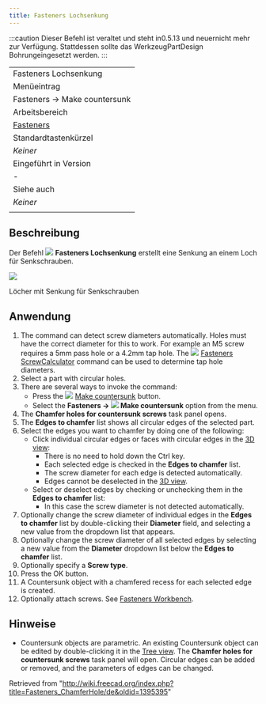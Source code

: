 ```yaml
---
title: Fasteners Lochsenkung
---
```

:::caution
Dieser Befehl ist veraltet und steht in0.5.13 und neuernicht mehr zur Verfügung. Stattdessen sollte das WerkzeugPartDesign Bohrungeingesetzt werden.
:::

|  |
| --- |
| Fasteners Lochsenkung |
| Menüeintrag |
| Fasteners → Make countersunk |
| Arbeitsbereich |
| [Fasteners](/Fasteners_Workbench/de "Fasteners Workbench/de") |
| Standardtastenkürzel |
| *Keiner* |
| Eingeführt in Version |
| - |
| Siehe auch |
| *Keiner* |
|  |

## Beschreibung

Der Befehl ![](/images/Fasteners_ChamferHole.svg) **Fasteners Lochsenkung** erstellt eine Senkung an einem Loch für Senkschrauben.

![](/images/Fasteners_ChamferHole_Example.png)

Löcher mit Senkung für Senkschrauben

## Anwendung

1. The command can detect screw diameters automatically. Holes must have the correct diameter for this to work. For example an M5 screw requires a 5mm pass hole or a 4.2mm tap hole. The ![](/images/Fasteners_ScrewCalculator.svg) [Fasteners ScrewCalculator](/Fasteners_ScrewCalculator "Fasteners ScrewCalculator") command can be used to determine tap hole diameters.
2. Select a part with circular holes.
3. There are several ways to invoke the command:
   * Press the ![](/images/Fasteners_ChamferHole.svg) [Make countersunk](/Fasteners_ChamferHole "Fasteners ChamferHole") button.
   * Select the **Fasteners → ![](/images/Fasteners_ChamferHole.svg) Make countersunk** option from the menu.
4. The **Chamfer holes for countersunk screws** task panel opens.
5. The **Edges to chamfer** list shows all circular edges of the selected part.
6. Select the edges you want to chamfer by doing one of the following:
   * Click individual circular edges or faces with circular edges in the [3D view](/3D_view "3D view"):
     + There is no need to hold down the Ctrl key.
     + Each selected edge is checked in the **Edges to chamfer** list.
     + The screw diameter for each edge is detected automatically.
     + Edges cannot be deselected in the [3D view](/3D_view "3D view").
   * Select or deselect edges by checking or unchecking them in the **Edges to chamfer** list:
     + In this case the screw diameter is not detected automatically.
7. Optionally change the screw diameter of individual edges in the **Edges to chamfer** list by double-clicking their **Diameter** field, and selecting a new value from the dropdown list that appears.
8. Optionally change the screw diameter of all selected edges by selecting a new value from the **Diameter** dropdown list below the **Edges to chamfer** list.
9. Optionally specify a **Screw type**.
10. Press the OK button.
11. A Countersunk object with a chamfered recess for each selected edge is created.
12. Optionally attach screws. See [Fasteners Workbench](/Fasteners_Workbench#Usage "Fasteners Workbench").

## Hinweise

* Countersunk objects are parametric. An existing Countersunk object can be edited by double-clicking it in the [Tree view](/Tree_view "Tree view"). The **Chamfer holes for countersunk screws** task panel will open. Circular edges can be added or removed, and the parameters of edges can be changed.

Retrieved from "<http://wiki.freecad.org/index.php?title=Fasteners_ChamferHole/de&oldid=1395395>"